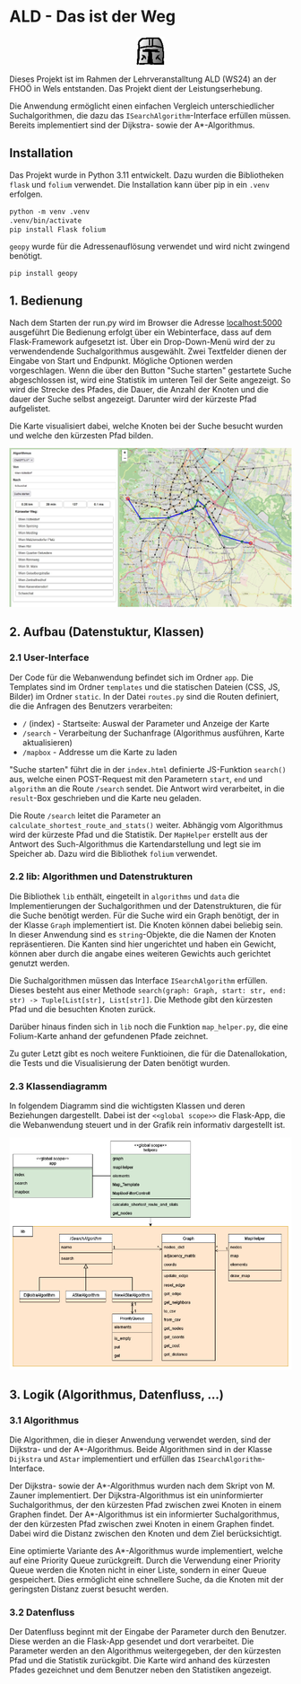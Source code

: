 # ALD - Das ist der Weg 
<p align="center">
 <img width="50" height="50" src="app/static/images/favicon.png">
</p>

Dieses Projekt ist im Rahmen der Lehrveranstalltung ALD (WS24) an der FHOÖ in Wels entstanden. Das Projekt dient der Leistungserhebung.

Die Anwendung ermöglicht einen einfachen Vergleich unterschiedlicher Suchalgorithmen, die dazu das `ISearchAlgorithm`-Interface erfüllen müssen. Bereits implementiert sind der Dijkstra- sowie der A*-Algorithmus. 

## Installation
Das Projekt wurde in Python 3.11 entwickelt. Dazu wurden die Bibliotheken `flask` und `folium` verwendet. Die Installation kann über pip in ein `.venv` erfolgen.
```shell
python -m venv .venv
.venv/bin/activate
pip install Flask folium
``` 
`geopy` wurde für die Adressenauflösung verwendet und wird nicht zwingend benötigt.
```shell
pip install geopy
```

## 1. Bedienung
Nach dem Starten der run.py wird im Browser die Adresse [localhost:5000](http://localhost:5000/) ausgeführt Die Bedienung erfolgt über ein Webinterface, dass auf dem Flask-Framework aufgesetzt ist.
Über ein Drop-Down-Menü wird der zu verwendendende Suchalgorithmus ausgewählt. Zwei Textfelder dienen der Eingabe von Start und Endpunkt. Mögliche Optionen werden vorgeschlagen. 
Wenn die über den Button "Suche starten" gestartete Suche abgeschlossen ist, wird eine Statistik im unteren Teil der Seite angezeigt. So wird die Strecke des Pfades, die Dauer, die Anzahl der Knoten und die dauer der Suche selbst angezeigt. Darunter wird der kürzeste Pfad aufgelistet.

Die Karte visualisiert dabei, welche Knoten bei der Suche besucht wurden und welche den kürzesten Pfad bilden. 

![Benutzeroberfläche](<doc/img/img_ui.jpg> "Benutzeroberfläche")

## 2. Aufbau (Datenstuktur, Klassen)
### 2.1 User-Interface

Der Code für die Webanwendung befindet sich im Ordner `app`. Die Templates sind im Ordner `templates` und die statischen Dateien (CSS, JS, Bilder) im Ordner `static`. In der Datei `routes.py` sind die Routen definiert, die die Anfragen des Benutzers verarbeiten: 
- `/` (index) - Startseite: Auswal der Parameter und Anzeige der Karte
- `/search` - Verarbeitung der Suchanfrage (Algorithmus ausführen, Karte aktualisieren)
- `/mapbox` - Addresse um die Karte zu laden

"Suche starten" führt die in der `index.html` definierte JS-Funktion `search()` aus, welche einen POST-Request mit den Parametern `start`, `end` und `algorithm` an die Route `/search` sendet. Die Antwort wird verarbeitet, in die `result`-Box geschrieben und die Karte neu geladen. 

Die Route `/search` leitet die Parameter an `calculate_shortest_route_and_stats()` weiter. Abhängig vom Algorithmus wird der kürzeste Pfad und die Statistik. Der `MapHelper` erstellt aus der Antwort des Such-Algorithmus die Kartendarstellung und legt sie im Speicher ab. Dazu wird die Bibliothek `folium` verwendet.

### 2.2 lib: Algorithmen und Datenstrukturen

Die Bibliothek `lib` enthält, eingeteilt in `algorithms` und `data` die Implementierungen der Suchalgorithmen und der Datenstrukturen, die für die Suche benötigt werden. Für die Suche wird ein Graph benötigt, der in der Klasse `Graph` implementiert ist. Die Knoten können dabei beliebig sein. In dieser Anwendung sind es `string`-Objekte, die die Namen der Knoten repräsentieren. Die Kanten sind hier ungerichtet und haben ein Gewicht, können aber durch die angabe eines weiteren Gewichts auch gerichtet genutzt werden.

Die Suchalgorithmen müssen das Interface `ISearchAlgorithm` erfüllen. Dieses besteht aus einer Methode `search(graph: Graph, start: str, end: str) -> Tuple[List[str], List[str]]`. Die Methode gibt den kürzesten Pfad und die besuchten Knoten zurück. 

Darüber hinaus finden sich in `lib` noch die Funktion `map_helper.py`, die eine Folium-Karte anhand der gefundenen Pfade zeichnet.

Zu guter Letzt gibt es noch weitere Funktioinen, die für die Datenallokation, die Tests und die Visualisierung der Daten benötigt wurden.


### 2.3 Klassendiagramm
In folgendem Diagramm sind die wichtigsten Klassen und deren Beziehungen dargestellt.
Dabei ist der `<<global scope>>` die Flask-App, die die Webanwendung steuert und in der Grafik rein informativ dargestellt ist.

![Klassendiagramm](<doc/img/img_class_diagram.png> "Klassendiagramm")


## 3. Logik (Algorithmus, Datenfluss, ...)

### 3.1 Algorithmus
Die Algorithmen, die in dieser Anwendung verwendet werden, sind der Dijkstra- und der A*-Algorithmus. Beide Algorithmen sind in der Klasse `Dijkstra` und `AStar` implementiert und erfüllen das `ISearchAlgorithm`-Interface.

Der Dijkstra- sowie der A*-Algorithmus wurden nach dem Skript von M. Zauner implementiert. Der Dijkstra-Algorithmus ist ein uninformierter Suchalgorithmus, der den kürzesten Pfad zwischen zwei Knoten in einem Graphen findet. Der A*-Algorithmus ist ein informierter Suchalgorithmus, der den kürzesten Pfad zwischen zwei Knoten in einem Graphen findet. Dabei wird die Distanz zwischen den Knoten und dem Ziel berücksichtigt.

Eine optimierte Variante des A*-Algorithmus wurde implementiert, welche auf eine Priority Queue zurückgreift. Durch die Verwendung einer Priority Queue werden die Knoten nicht in einer Liste, sondern in einer Queue gespeichert. Dies ermöglicht eine schnellere Suche, da die Knoten mit der geringsten Distanz zuerst besucht werden.

### 3.2 Datenfluss
Der Datenfluss beginnt mit der Eingabe der Parameter durch den Benutzer. Diese werden an die Flask-App gesendet und dort verarbeitet. Die Parameter werden an den Algorithmus weitergegeben, der den kürzesten Pfad und die Statistik zurückgibt. Die Karte wird anhand des kürzesten Pfades gezeichnet und dem Benutzer neben den Statistiken angezeigt.
